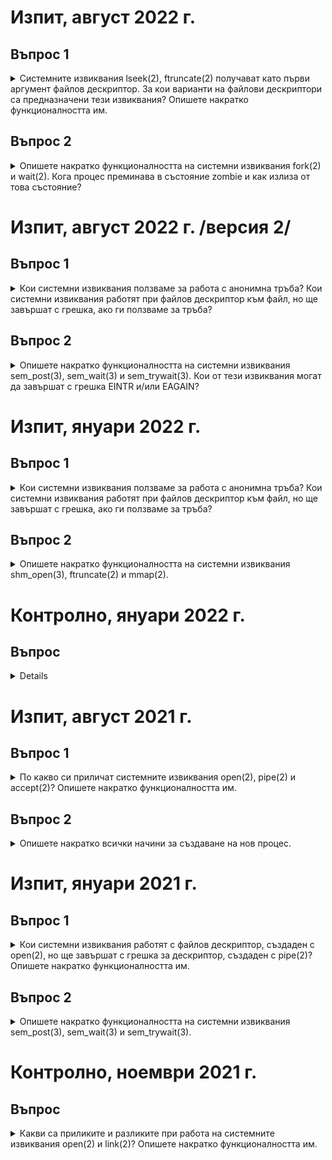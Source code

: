 # Изпит, август 2022 г.

## Въпрос 1
<details>
<summary> Системните извиквания lseek(2), ftruncate(2) получават като първи аргумент файлов дескриптор. За кои варианти на файлови дескриптори са предназначени тези извиквания? Опишете накратко функционалността им. </summary>
<br/>

Системните извиквания lseek(2) и ftruncate(2) са предназначени за файлови дескриптори, създадени с open(2), т.е. за файлови дескриптори към файлове, а не към pipe.

``int ftruncate(int fd, off_t length)`` преоразмерява файл (подаден чрез файловия дескриптор fd) до размер length, като, ако новият размер е повече от стария, след старото съдържание се залепят '\0', а ако новият файл е по-малък, 'излишните' данни се изрязват.
	
``off_t lseek(int fd, off_t offset, int whence)`` премества указателя за текуща позиция на файла с файлов дескриптор fd на offset на брой позиции спрямо отправната точка whence. lseek **не** може да промени размера на файла. Отправната позиция се определя спрямо подадения флаг whence:
  - ``SEEK_SET`` - премества се спрямо началото на файла
  - ``SEEK_CUR`` - премества се спрямо текущата позиция
  - ``SEEK_END`` - премества се спрямо края на файла

</details>

## Въпрос 2
<details>
<summary> Опишете накратко функционалността на системни извиквания fork(2) и wait(2). Кога процес преминава в състояние zombie и как излиза от това състояние? </summary>
<br/>

``pid_t fork(void)`` създава процес-дете на текущия, което наследява копие на файловите дескриптори, отворени от родителския процес, текущата директория и потребителския идентификатор на процеса-родител. fork(2) връща 0 в процеса-дете, pid на процеса-дете в процеса-родител и -1 при грешка.
	
``pid_t wait(int *status)`` блокира текущия процес до приключване на първия процес-дете. След това връща pid на приключилия процес-дете и записва кода на завършване на процеса-дете в status.
	
Всеки завършил процес остава в системата в състояние zombie докато родителският му процес не изпълни wait(2). (За да излезе от това състояние може да му се изпрати и сигнал с kill, който да прекрати процеса.)
	
</details>

# Изпит, август 2022 г. /версия 2/

## Въпрос 1
<details>
<summary> Кои системни извиквания ползваме за работа с анонимна тръба? Кои системни извиквания работят при файлов дескриптор към файл, но ще завършат с грешка, ако ги ползваме за тръба? </summary>
<br/>

[Въпрос 1, 2022 г.](#q2022_1)
	
</details>

## Въпрос 2
<details>
<summary> Опишете накратко функционалността на системни извиквания sem_post(3), sem_wait(3) и sem_trywait(3). Кои от тези извиквания могат да завършат с грешка EINTR и/или EAGAIN? </summary>
<br/>

[Въпрос 2, 2021 г.](#q2021_2)
	
</details>

# Изпит, януари 2022 г.

## Въпрос 1
<a name="q2022_1">
<details>
<summary> Кои системни извиквания ползваме за работа с анонимна тръба? Кои системни извиквания работят при файлов дескриптор към файл, но ще завършат с грешка, ако ги ползваме за тръба? </summary>
<br/>

``int pipe(int pipefd[2])`` създава анонимна тръба.
	
``ssize_t read(int fd, void *buf, size_t count)`` се използва, за да се чете от тръбата.
	
``ssize_t write(int fd, const void *buf, size_t count)`` се използва, за да се пише в тръбата.
	
``int close(int fd)`` се използва за затваряне на край на тръбата.
	
``pid_t fork(void)`` се използва за създаване на процес, с който да си комуникираме през тръбата.
	
Системните извиквания ftruncate и lseek не работят с файлов дескриптор за тръба.
	
</details>
</а>

## Въпрос 2
<details>
<summary> Опишете накратко функционалността на системни извиквания shm_open(3), ftruncate(2) и mmap(2). </summary>
<br/>
  
Трите извиквания се използват за работа със споделена памет.

``int shm_open(const char *name, int oflag, mode_t mode)`` създава или отваря обект от тип POSIX споделена памет, който позволява на нероднински процеси да използват една и съща област памет. Извикването връща fd към паметта, като ако паметта се създава тепърва, връща обект - споделена памет, с размер 0 байта, който трябва да се преоразмери с ftruncate(2).

``int ftruncate(int fd, off_t length)`` преоразмерява файл (подаден чрез файловия дескриптор fd) до размер length, като, ако новият размер е повече от стария, след старото съдържание се залепят '\0', а ако новият файл е по-малък, 'излишните' данни се изрязват.
	
``void *mmap(void *addr, size_t length, int prot, int flags, int fd, off_t offset)`` създава нов mapping във виртуалното адресно пространство на извикващия процес от адреса addr с дължина length и го инициализира със съдържанието на файла с файлов дескриптор fd. Файлът след това може да бъде достъпен като масив и да се избегне работа за системните извиквания за работа с файлове.

</details>

# Контролно, януари 2022 г.
## Въпрос
<details>
<summary> Опишете накратко функционалността на системни извиквания sem_post(3), sem_wait(3) и sem_trywait(3). Кои от тези извиквания могат да завършат с грешка EINTR и/или EAGAIN?</summary>
<br/>
	
[Въпрос 2, 2021 г.](#q2021_2)

</details>

# Изпит, август 2021 г.

## Въпрос 1
<details>
<summary> По какво си приличат системните извиквания open(2), pipe(2) и accept(2)? Опишете накратко функционалността им. </summary>
<br/>

Трите системни извиквания се използват за създаване на някакъв вид "канал" за обмен на данни.
	
``int open(const char* pathname, int flags, mode_t mode)`` отваря файл.

В процеса на отваряне се създава указател към текущата позиция във файла (в началото).  Чрез open може да се създаде и нов файл, като тогава mode е кодът на защита на новосъздадения файл. open(2) връща файлов дескриптор към файла или -1 при грешка.

В pathname се подава името на файла (относително или абсолютно), който искаме да се отвори/създаде.

Задава се точно един от флаговете, указващи режим на отваряне - ``O_RDONLY`` (само за четене), ``O_WRONLY`` (само за писане), ``O_RDWR`` (за четене и писане).

Други флагове, които могат да се добавят към флага с режим на отваряне чрез побитово или (|):
  - ``O_APPEND`` - указателят към текущата позиция се премества в края на файла
  - ``O_TRUNC`` - ако вече има такъв файл, неговото съдържание се изтрива
  - ``O_CREAT`` - създава се нов файл, ако такъв не съществува
  
  В при създаване на нов файл, в mode подаваме правата му във вид 0ABC, където A - права на собственика, B - права на групата и C - права на останалите потребители. Можат да се зададат и чрез вградените константи ``S_IRWXU`` (07XX), ``S_IRWXG`` (0X7X) и тн. 
	
``int pipe(int pipefd[2])`` създава анонимна тръба, която не използва пространството на имената. Тя може да се използва за обмяна на данни между роднински процеси, като записаното в тръбата се буферира в ядрото до прочитане. При успешно създаване на тръба, в подадения като аргумент масив се записват следните файлови дескриптори:
  - ``pipefd[0]`` - файлов дескриптор за четене
  - ``pipefd[1]`` - файлов дескриптор за писане

Системното извикване accept(2) се използва при работа със сокети. Работи се с първата заявка за установяване на логическо съединение от опашката с чакащи заявки. accept(2) приема заявката за изграждане на връзка, като създава нов сокет, с който е установено съединението, и връща неговия файлов дескриптор.
	
</details>

## Въпрос 2
<details>
<summary> Опишете накратко всички начини за създаване на нов процес. </summary>
<br/>

Нов процес се създава чрез системното извикване fork(2).
	
``pid_t fork(void)`` създава процес-дете на текущия, което наследява копие на файловите дескриптори, отворени от родителския процес, текущата директория и потребителския идентификатор на процеса-родител. fork(2) връща 0 в процеса-дете, pid на процеса-дете в процеса-родител и -1 при грешка.
	
</details>


# Изпит, януари 2021 г.

## Въпрос 1
<details>
<summary> Кои системни извиквания работят с файлов дескриптор, създаден с open(2), но ще завършат с грешка за дескриптор, създаден с pipe(2)? Опишете накратко функционалността им. </summary>
<br/>

Системните извиквания ftruncate и lseek не работят с файлов дескриптор, създаден с pipe.

``int ftruncate(int fd, off_t length)`` преоразмерява файл (подаден чрез файловия дескриптор fd) до размер length, като, ако новият размер е повече от стария, след старото съдържание се залепят '\0', а ако новият файл е по-малък, 'излишните' данни се изрязват.
	
``off_t lseek(int fd, off_t offset, int whence)`` премества указателя за текуща позиция на файла с файлов дескриптор fd на offset на брой позиции спрямо отправната точка whence. lseek **не** може да промени размера на файла. Отправната позиция се определя спрямо подадения флаг whence:
  - ``SEEK_SET`` - премества се спрямо началото на файла
  - ``SEEK_CUR`` - премества се спрямо текущата позиция
  - ``SEEK_END`` - премества се спрямо края на файла
	
</details>

## Въпрос 2
<a name="q2021_2">
<details>
<summary> Опишете накратко функционалността на системни извиквания sem_post(3), sem_wait(3) и sem_trywait(3). </summary>
<br/>
  
Трите извиквания се използват за работа със семафори.

``int sem_post(sem_t *sem)`` увеличава брояча на (отключва) семафорa sem. Aко броячът на sem стане повече от 0, се събужда друг процес, заключен в sem_wait(3), който заключва семафора.
	
``int sem_wait(sem_t *sem)`` намалява брояча на (заключва) семафора sem. Ако броячът на sem е 0, процесът блокира докато декрементирането не стане възможно. sem_wait(3) връща грешка EINTR ако чакането е било прекъснато от сигнал.
	
``int sem_trywait(sem_t *sem)`` е подобно на sem_wait(3), но не блокира, а връща грешка EAGAIN ако семафорът не може да се декрементира веднага (т.е. имал е стойност 0 и е бил заключен).

</details>
</a>

# Контролно, ноември 2021 г.

## Въпрос
<details>
<summary> Какви са приликите и разликите при работа на системните извиквания open(2) и link(2)? Опишете накратко функционалността им.</summary>
<br/>

``int open(const char* pathname, int flags, mode_t mode)`` отваря файл.

В процеса на отваряне се създава указател към текущата позиция във файла (в началото).  Чрез open може да се създаде и нов файл, като тогава mode е кодът на защита на новосъздадения файл. open(2) връща файлов дескриптор към файла или -1 при грешка.

В pathname се подава името на файла (относително или абсолютно), който искаме да се отвори/създаде.

Задава се точно един от флаговете, указващи режим на отваряне - ``O_RDONLY`` (само за четене), ``O_WRONLY`` (само за писане), ``O_RDWR`` (за четене и писане).

Други флагове, които могат да се добавят към флага с режим на отваряне чрез побитово или (|):
  - ``O_APPEND`` - указателят към текущата позиция се премества в края на файла
  - ``O_TRUNC`` - ако вече има такъв файл, неговото съдържание се изтрива
  - ``O_CREAT`` - създава се нов файл, ако такъв не съществува
  
  В при създаване на нов файл, в mode подаваме правата му във вид 0ABC, където A - права на собственика, B - права на групата и C - права на останалите потребители. Можат да се зададат и чрез вградените константи ``S_IRWXU`` (07XX), ``S_IRWXG`` (0X7X) и тн.
	
``int link(const char *oldname, const char *newname)`` създава твърда връзка(**newname**) за съществуващ файл(**oldname**). Твърдата връзка създава ново име на файл, но се свързва към i-node на съществуващия вече файл, като в i-node се увеличава броят на твърдите връзки. link(2) връща 0 при успех и -1 при грешка.

**Прилика:** и с двете се създава ново име на файл

**Разлика:** при link нямаме "реален" нов файл, а твърда връзка към i-node съществуващ файл; open създава файлов дескриптор

</details>
